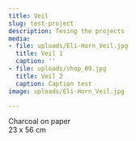 ```yaml
---
title: Veil
slug: test-project
description: Tesing the projects
media:
- file: uploads/Eli-Horn_Veil.jpg
  title: Veil 1
  caption: ''
- file: uploads/shop_09.jpg
  title: Veil 2
  caption: Caption test
image: uploads/Eli-Horn_Veil.jpg

---
```

Charcoal on paper  
23 x 56 cm